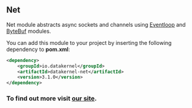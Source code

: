 ## Net

Net module abstracts async sockets and channels using [Eventloop](https://github.com/softindex/datakernel/tree/master/core-eventloop) 
and [ByteBuf](https://github.com/softindex/datakernel/tree/master/core-bytebuf) modules.

You can add this module to your project by inserting the following dependency to **pom.xml**:
```xml
<dependency>
    <groupId>io.datakernel</groupId>
    <artifactId>datakernel-net</artifactId>
    <version>3.1.0</version>
</dependency>
```

### To find out more visit [our site](https://datakernel.io/docs/core/net.html).